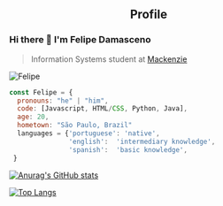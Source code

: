 <p align="center">
 <h2 align="center">Profile</h2>
</p>

### Hi there 👋 I'm Felipe Damasceno
>  Information Systems student at [Mackenzie](https://www.mackenzie.br/)

<img align="center" a href="https://www.linkedin.com/in/felipe-damasceno-/" align="center"><img src="https://img.shields.io/badge/LinkedIn--_.svg?style=social&logo=linkedin" alt="Felipe" align="center"></a>


```javascript
const Felipe = {
  pronouns: "he" | "him",
  code: [Javascript, HTML/CSS, Python, Java],
  age: 20,
  hometown: "São Paulo, Brazil"
  languages = {'portuguese': 'native',
               'english':  'intermediary knowledge',
               'spanish':  'basic knowledge',
 }
```

[![Anurag's GitHub stats](https://github-readme-stats.vercel.app/api?username=Feedamasceno&show_icons=true&theme=github_dark)](https://github.com/anuraghazra/github-readme-stats)

[![Top Langs](https://github-readme-stats.vercel.app/api/top-langs/?username=Feedamasceno&show_icons=true&theme=github_dark)](https://github.com/anuraghazra/github-readme-stats)

